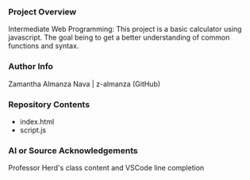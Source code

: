 ### Project Overview

Intermediate Web Programming:
This project is a basic calculator using javascript. The goal being to get a better understanding of common functions and syntax.  

### Author Info

Zamantha Almanza Nava | z-almanza (GitHub)

### Repository Contents

- index.html
- script.js

### AI or Source Acknowledgements

Professor Herd's class content and VSCode line completion